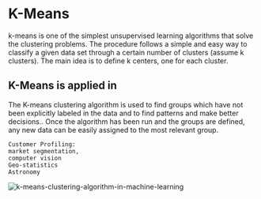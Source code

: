 # K-Means
k-means is one of the simplest unsupervised learning algorithms that solve the clustering problems. The procedure follows a simple and easy way to classify a given data set through a certain number of clusters (assume k clusters). The main idea is to define k centers, one for each cluster.

## K-Means is applied in

The K-means clustering algorithm is used to find groups which have not been explicitly labeled in the data and to find patterns and make better decisions.. Once the algorithm has been run and the groups are defined, any new data can be easily assigned to the most relevant group.

    Customer Profiling:
    market segmentation,
    computer vision
    Geo-statistics
    Astronomy
    
 ![k-means-clustering-algorithm-in-machine-learning](https://user-images.githubusercontent.com/79277882/130466444-2b2c8484-398c-4945-bbab-71e81a150157.png)

